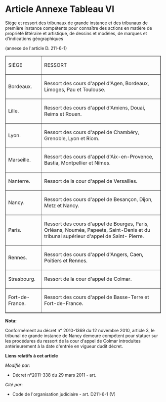 # Article Annexe Tableau VI

Siège et ressort des tribunaux de grande instance et des tribunaux de première instance compétents pour connaître des actions
en matière de propriété littéraire et artistique, de dessins et modèles, de marques et d'indications géographiques

(annexe de l'article D. 211-6-1)

<table width="720" cellspacing="3" align="center" cellpadding="0" border="1">
  <tbody>
    <tr>
      <td>

SIÈGE

</td>
      <td>

RESSORT

</td>
    </tr>
    <tr>
      <td>

Bordeaux.

</td>
      <td>

Ressort des cours d'appel d'Agen, Bordeaux, Limoges, Pau et Toulouse. 

</td>
    </tr>
    <tr>
      <td>

Lille.

</td>
      <td>

Ressort des cours d'appel d'Amiens, Douai, Reims et Rouen. 

</td>
    </tr>
    <tr>
      <td>

Lyon.

</td>
      <td>

Ressort des cours d'appel de Chambéry, Grenoble, Lyon et Riom. 

</td>
    </tr>
    <tr>
      <td>

Marseille.

</td>
      <td>

Ressort des cours d'appel d'Aix-en-Provence, Bastia, Montpellier et Nîmes. 

</td>
    </tr>
    <tr>
      <td>

Nanterre.

</td>
      <td>

Ressort de la cour d'appel de Versailles. 

</td>
    </tr>
    <tr>
      <td>

Nancy.

</td>
      <td>

Ressort des cours d'appel de Besançon, Dijon, Metz et Nancy. 

</td>
    </tr>
    <tr>
      <td>

Paris.

</td>
      <td>

Ressort des cours d'appel de Bourges, Paris, Orléans, Nouméa, Papeete, Saint-Denis et du tribunal supérieur d'appel de Saint-
Pierre. 

</td>
    </tr>
    <tr>
      <td>

Rennes.

</td>
      <td>

Ressort des cours d'appel d'Angers, Caen, Poitiers et Rennes. 

</td>
    </tr>
    <tr>
      <td>

Strasbourg.

</td>
      <td>

Ressort de la cour d'appel de Colmar. 

</td>
    </tr>
    <tr>
      <td>

Fort-de-France.

</td>
      <td>

Ressort des cours d'appel de Basse-Terre et Fort-de-France.

</td>
    </tr>
  </tbody>
</table>

**Nota:**

Conformément au décret n° 2010-1369 du 12 novembre 2010, article 3, le tribunal de grande instance de Nancy demeure compétent
pour statuer sur les procédures du ressort de la cour d'appel de Colmar introduites antérieurement à la date d'entrée en
vigueur dudit décret.

**Liens relatifs à cet article**

_Modifié par_:

  - Décret n°2011-338 du 29 mars 2011 - art.

_Cité par_:

  - Code de l'organisation judiciaire - art. D211-6-1 (V)
